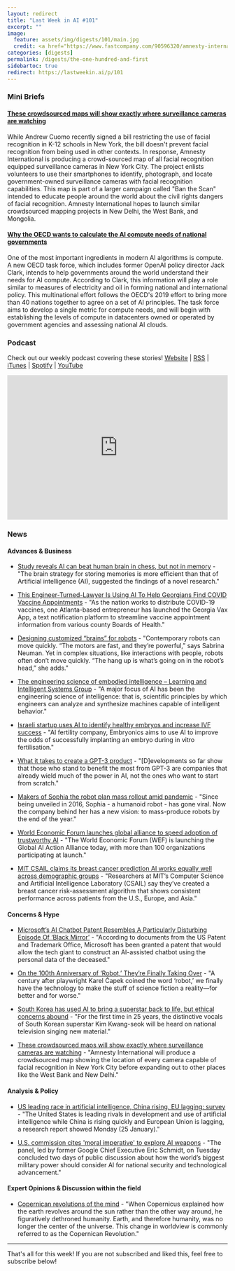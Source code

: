 ```yaml
---
layout: redirect
title: "Last Week in AI #101"
excerpt: ""
image:
  feature: assets/img/digests/101/main.jpg
  credit: <a href="https://www.fastcompany.com/90596320/amnesty-international-crowdsourced-facial-recognition-map"> Benedikt Geyer and Michael Daniels / Unsplash </a>
categories: [digests]
permalink: /digests/the-one-hundred-and-first
sidebartoc: true
redirect: https://lastweekin.ai/p/101
---
```


### Mini Briefs

#### [These crowdsourced maps will show exactly where surveillance cameras are watching](https://www.fastcompany.com/90596320/amnesty-international-crowdsourced-facial-recognition-map)

While Andrew Cuomo recently signed a bill restricting the use of facial recognition in K-12 schools in New York, the bill doesn't prevent facial recognition from being used in other contexts. In response, Amnesty International is producing a crowd-sourced map of all facial recognition equipped surveillance cameras in New York City. The project enlists volunteers to use their smartphones to identify, photograph, and locate government-owned surveillance cameras with facial recognition capabilities. This map is part of a larger campaign called "Ban the Scan" intended to educate people around the world about the civil rights dangers of facial recognition. Amnesty International hopes to launch similar crowdsourced mapping projects in New Delhi, the West Bank, and Mongolia.

#### [Why the OECD wants to calculate the AI compute needs of national governments](https://venturebeat.com/2021/01/26/why-the-oecd-wants-to-calculate-the-ai-compute-needs-of-national-governments/)

One of the most important ingredients in modern AI algorithms is compute. A new OECD task force, which includes former OpenAI policy director Jack Clark, intends to help governments around the world understand their needs for AI compute. According to Clark, this information will play a role similar to measures of electricity and oil in forming national and international policy. This multinational effort follows the OECD's 2019 effort to bring more than 40 nations together to agree on a set of AI principles. The task force aims to develop a single metric for compute needs, and will begin with establishing the levels of compute in datacenters owned or operated by government agencies and assessing national AI clouds.


### Podcast

Check out our weekly podcast covering these stories!
[Website](https://aitalk.podbean.com) \|
[RSS](https://feed.podbean.com/aitalk/feed.xml) \|
[iTunes](https://podcasts.apple.com/us/podcast/lets-talk-ai/id1502782720) \|
[Spotify](https://open.spotify.com/show/17HiNdxcoKJLLNibIAyUch) \|
[YouTube](https://www.youtube.com/channel/UCKARTq-t5SPMzwtft8FWwnA)
<iframe title="Let's Talk AI" id="multi_iframe" class="podcast_embed"
 src="https://www.podbean.com/media/player/multi?playlist=http%3A%2F%2Fplaylist.podbean.com%2F7703921%2Fplaylist_multi.xml&vjs=1&kdsowie31j4k1jlf913=4975ccdd28d39e38bf5a1ccaf0c6ca4337fa996b&size=430&skin=9&episode_list_bg=%23ffffff&bg_left=%23000000&bg_mid=%230c5056&bg_right=%232a1844&podcast_title_color=%23c4c4c4&episode_title_color=%23ffffff&auto=0&share=1&fonts=Helvetica&download=0&rtl=0&show_playlist_recent_number=10&pbad=1"
 scrolling="yes" allowfullscreen="" width="100%" height="330" frameborder="0"></iframe>

### News
#### Advances & Business

* [Study reveals AI can beat human brain in chess, but not in memory](https://www.business-standard.com/article/current-affairs/study-reveals-ai-can-beat-human-brain-in-chess-but-not-in-memory-121012400463_1.html) - "The brain strategy for storing memories is more efficient than that of Artificial intelligence (AI), suggested the findings of a novel research."

* [This Engineer-Turned-Lawyer Is Using AI To Help Georgians Find COVID Vaccine Appointments](https://hypepotamus.com/feature/georgia-vax-app/) - "As the nation works to distribute COVID-19 vaccines, one Atlanta-based entrepreneur has launched the Georgia Vax App, a text notification platform to streamline vaccine appointment information from various county Boards of Health."

* [Designing customized “brains” for robots](https://news.mit.edu/2021/robot-customized-hardware-0121) - "Contemporary robots can move quickly. “The motors are fast, and they’re powerful,” says Sabrina Neuman. Yet in complex situations, like interactions with people, robots often don’t move quickly. “The hang up is what’s going on in the robot’s head,” she adds."

* [The engineering science of embodied intelligence – Learning and Intelligent Systems Group](https://lis.csail.mit.edu/the-engineering-science-of-embodied-intelligence/) - "A major focus of AI has been the engineering science of intelligence: that is, scientific principles by which engineers can analyze and synthesize machines capable of intelligent behavior."

* [Israeli startup uses AI to identify healthy embryos and increase IVF success](https://www.mobihealthnews.com/news/emea/israeli-startup-uses-ai-identify-healthy-embryos-and-increase-ivf-success) - "AI fertility company, Embryonics aims to use AI to improve the odds of successfully implanting an embryo during in vitro fertilisation."

* [What it takes to create a GPT-3 product](https://venturebeat.com/2021/01/26/what-it-takes-to-create-a-gpt-3-product/) - "[D]evelopments so far show that those who stand to benefit the most from GPT-3 are companies that already wield much of the power in AI, not the ones who want to start from scratch."

* [Makers of Sophia the robot plan mass rollout amid pandemic](https://www.reuters.com/article/us-hongkong-robot-idUSKBN29U03X) - "Since being unveiled in 2016, Sophia - a humanoid robot - has gone viral. Now the company behind her has a new vision: to mass-produce robots by the end of the year."

* [World Economic Forum launches global alliance to speed adoption of trustworthy AI](https://venturebeat.com/2021/01/28/world-economic-forum-launches-global-alliance-to-speed-adoption-of-trustworthy-ai/) - "The World Economic Forum (WEF) is launching the Global AI Action Alliance today, with more than 100 organizations participating at launch."

* [MIT CSAIL claims its breast cancer prediction AI works equally well across demographic groups](https://venturebeat.com/2021/01/27/mit-csail-claims-its-breast-cancer-prediction-ai-works-equally-well-across-demographic-groups/) - "Researchers at MIT’s Computer Science and Artificial Intelligence Laboratory (CSAIL) say they’ve created a breast cancer risk-assessment algorithm that shows consistent performance across patients from the U.S., Europe, and Asia."

#### Concerns & Hype

* [Microsoft’s AI Chatbot Patent Resembles A Particularly Disturbing Episode Of ‘Black Mirror’](https://www.forbes.com/sites/danidiplacido/2021/01/22/microsofts-ai-chatbot-patent-resembles-a-particularly-disturbing-episode-of-black-mirror/) - "According to documents from the US Patent and Trademark Office, Microsoft has been granted a patent that would allow the tech giant to construct an AI-assisted chatbot using the personal data of the deceased."

* [On the 100th Anniversary of ‘Robot,’ They’re Finally Taking Over](https://www.wsj.com/articles/on-the-100th-anniversary-of-robot-theyre-finally-taking-over-11611378002) - "A century after playwright Karel Čapek coined the word ‘robot,’ we finally have the technology to make the stuff of science fiction a reality—for better and for worse."

* [South Korea has used AI to bring a superstar back to life, but ethical concerns abound](https://www.cnn.com/2021/01/25/asia/south-korea-kim-kwang-seok-ai-dst-hnk-intl/index.html) - "For the first time in 25 years, the distinctive vocals of South Korean superstar Kim Kwang-seok will be heard on national television singing new material."

* [These crowdsourced maps will show exactly where surveillance cameras are watching](https://www.fastcompany.com/90596320/amnesty-international-crowdsourced-facial-recognition-map) - "Amnesty International will produce a crowdsourced map showing the location of every camera capable of facial recognition in New York City before expanding out to other places like the West Bank and New Delhi."

#### Analysis & Policy

* [US leading race in artificial intelligence, China rising, EU lagging: survey](https://www.euractiv.com/section/china/news/us-leading-race-in-artificial-intelligence-china-rising-eu-lagging-survey/) - "The United States is leading rivals in development and use of artificial intelligence while China is rising quickly and European Union is lagging, a research report showed Monday (25 January)."

* [U.S. commission cites 'moral imperative' to explore AI weapons](https://www.reuters.com/article/us-usa-military-ai-idUSKBN29V2M0) - "The panel, led by former Google Chief Executive Eric Schmidt, on Tuesday concluded two days of public discussion about how the world’s biggest military power should consider AI for national security and technological advancement."

#### Expert Opinions & Discussion within the field

* [Copernican revolutions of the mind](https://togelius.blogspot.com/2021/01/copernican-revolutions-of-mind.html) - "When Copernicus explained how the earth revolves around the sun rather than the other way around, he figuratively dethroned humanity. Earth, and therefore humanity, was no longer the center of the universe. This change in worldview is commonly referred to as the Copernican Revolution."

<hr>

That's all for this week! If you are not subscribed and liked this, feel free to subscribe below!
